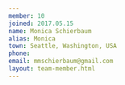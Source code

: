 ```yaml
---
member: 10
joined: 2017.05.15
name: Monica Schierbaum
alias: Monica
town: Seattle, Washington, USA
phone: 
email: mmschierbaum@gmail.com
layout: team-member.html
---
```


